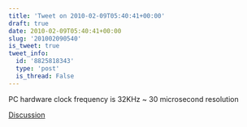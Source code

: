 ```yaml
---
title: 'Tweet on 2010-02-09T05:40:41+00:00'
draft: true
date: 2010-02-09T05:40:41+00:00
slug: '201002090540'
is_tweet: true
tweet_info:
  id: '8825818343'
  type: 'post'
  is_thread: False
---
```




PC hardware clock frequency is 32KHz ~ 30 microsecond resolution

[Discussion](https://x.com/sytelus/status/8825818343)
